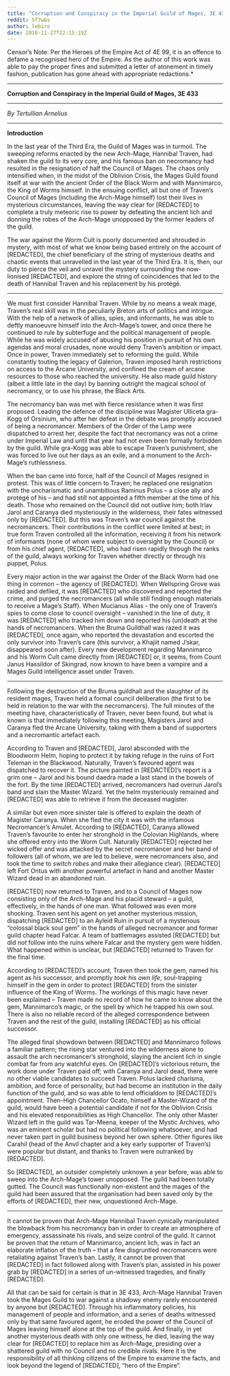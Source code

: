 ```yaml
---
title: "Corruption and Conspiracy in the Imperial Guild of Mages, 3E 433"
reddit: 5f7wbs
author: lebiro
date: 2016-11-27T22:15:19Z
---
```


Censor’s Note: Per the Heroes of the Empire Act of 4E 99, it is an offence to defame a recognised hero of the Empire. As the author of this work was able to pay the proper fines and submitted a letter of atonement in timely fashion, publication has gone ahead with appropriate redactions.*

---

**Corruption and Conspiracy in the Imperial Guild of Mages, 3E 433**

---

*By Tertullian Arnelius*

---

**Introduction**

In the last year of the Third Era, the Guild of Mages was in turmoil. The sweeping reforms enacted by the new Arch-Mage, Hannibal Traven, had shaken the guild to its very core, and his famous ban on necromancy had resulted in the resignation of half the Council of Mages. The chaos only intensified when, in the midst of the Oblivion Crisis, the Mages Guild found itself at war with the ancient Order of the Black Worm and with Mannimarco, the King of Worms himself. In the ensuing conflict, all but one of Traven’s Council of Mages (including the Arch-Mage himself) lost their lives in mysterious circumstances, leaving the way clear for [REDACTED] to complete a truly meteoric rise to power by defeating the ancient lich and donning the robes of the Arch-Mage unopposed by the former leaders of the guild. 

The war against the Worm Cult is poorly documented and shrouded in mystery, with most of what we know being based entirely on the account of [REDACTED], the chief beneficiary of the string of mysterious deaths and chaotic events that unravelled in the last year of the Third Era. It is, then, our duty to pierce the veil and unravel the mystery surrounding the now-lionised [REDACTED], and explore the string of coincidences that led to the death of Hannibal Traven and his replacement by his protégé. 

---

We must first consider Hannibal Traven. While by no means a weak mage, Traven’s real skill was in the peculiarly Breton arts of politics and intrigue. With the help of a network of allies, spies, and informants, he was able to deftly manoeuvre himself into the Arch-Mage’s tower, and once there he continued to rule by subterfuge and the political management of people. While he was widely accused of abusing his position in pursuit of his own agendas and moral crusades, none would deny Traven’s ambition or impact. Once in power, Traven immediately set to reforming the guild. While constantly touting the legacy of Galerion, Traven imposed harsh restrictions on access to the Arcane University, and confined the cream of arcane resources to those who reached the university. He also made guild history (albeit a little late in the day) by banning outright the magical school of necromancy, or to use his phrase, the Black Arts.

The necromancy ban was met with fierce resistance when it was first proposed. Leading the defence of the discipline was Magister Ulliceta gra-Kogg of Orsinium, who after her defeat in the debate was promptly accused of being a necromancer. Members of the Order of the Lamp were dispatched to arrest her, despite the fact that necromancy was not a crime under Imperial Law and until that year had not even been formally forbidden by the guild. While gra-Kogg was able to escape Traven’s punishment, she was forced to live out her days as an exile, and a monument to the Arch-Mage’s ruthlessness.

When the ban came into force, half of the Council of Mages resigned in protest. This was of little concern to Traven; he replaced one resignation with the uncharismatic and unambitious Raminus Polus – a close ally and protégé of his – and had still not appointed a fifth member at the time of his death. Those who remained on the Council did not outlive him; both Irlav Jarol and Caranya died mysteriously in the wilderness, their fates witnessed only by [REDACTED]. But this was Traven’s war council against the necromancers. Their contributions in the conflict were limited at best; in true form Traven controlled all the information, receiving it from his network of informants (none of whom were subject to oversight by the Council) or from his chief agent, [REDACTED], who had risen rapidly through the ranks of the guild, always working for Traven whether directly or through his puppet, Polus. 

Every major action in the war against the Order of the Black Worm had one thing in common – the agency of [REDACTED]. When Wellspring Grove was raided and defiled, it was [REDACTED] who discovered and reported the crime, and purged the necromancers (all while still finding enough materials to receive a Mage’s Staff). When Mucianus Alias - the only one of Traven’s spies to come close to council oversight – vanished in the line of duty, it was [REDACTED] who tracked him down and reported his (un)death at the hands of necromancers. When the Bruma Guildhall was razed it was [REDACTED], once again, who reported the devastation and escorted the only survivor into Traven’s care (this survivor, a Khajiit named J’skar, disappeared soon after). Every new development regarding Mannimarco and his Worm Cult came directly from [REDACTED] or, it seems, from Count Janus Hassildor of Skingrad, now known to have been a vampire and a Mages Guild intelligence asset under Traven. 

---

Following the destruction of the Bruma guildhall and the slaughter of its resident mages, Traven held a formal council deliberation (the first to be held in relation to the war with the necromancers). The full minutes of the meeting have, characteristically of Traven, never been found, but what is known is that immediately following this meeting, Magisters Jarol and Caranya fled the Arcane University, taking with them a band of supporters and a necromantic artefact each. 

According to Traven and [REDACTED], Jarol absconded with the Bloodworm Helm, hoping to protect it by taking refuge in the ruins of Fort Teleman in the Blackwood. Naturally, Traven’s favoured agent was dispatched to recover it. The picture painted in [REDACTED]’s report is a grim one – Jarol and his bound daedra made a last stand in the bowels of the fort. By the time [REDACTED] arrived, necromancers had overrun Jarol’s band and slain the Master Wizard. Yet the helm mysteriously remained and [REDACTED] was able to retrieve it from the deceased magister.

A similar but even more sinister tale is offered to explain the death of Magister Caranya. When she fled the city it was with the infamous Necromancer’s Amulet. According to [REDACTED], Caranya allowed Traven’s favourite to enter her stronghold in the Colovian Highlands, where she offered entry into the Worm Cult. Naturally [REDACTED] rejected her wicked offer and was attacked by the secret necromancer and her band of followers (all of whom, we are led to believe, were necromancers also, and took the time to *switch robes* and make their allegiance clear). [REDACTED] left Fort Ontus with another powerful artefact in hand and another Master Wizard dead in an abandoned ruin.

[REDACTED] now returned to Traven, and to a Council of Mages now consisting only of the Arch-Mage and his placid steward – a guild, effectively, in the hands of one man. What followed was even more shocking. Traven sent his agent on yet another mysterious mission, dispatching [REDACTED] to an Ayleid Ruin in pursuit of a mysterious “colossal black soul gem” in the hands of alleged necromancer and former guild chapter head Falcar. A team of battlemages assisted [REDACTED] but did _not_ follow into the ruins where Falcar and the mystery gem were hidden. What happened within is unclear, but [REDACTED] returned to Traven for the final time. 

According to [REDACTED]’s account, Traven then took the gem, named his agent as his successor, and promptly *took his own life*, soul-trapping himself in the gem in order to protect [REDACTED] from the sinister influence of the King of Worms. The workings of this magic have never been explained – Traven made no record of how he came to know about the gem, Mannimarco’s magic, or the spell by which he trapped his own soul. There is also no reliable record of the alleged correspondence between Traven and the rest of the guild, installing [REDACTED] as his official successor.

The alleged final showdown between [REDACTED] and Mannimarco follows a familiar pattern; the rising star ventured into the wilderness alone to assault the arch necromancer’s stronghold, slaying the ancient lich in single combat far from any watchful eyes. On [REDACTED]’s victorious return, the work done under Traven paid off; with Caranya and Jarol dead, there were no other viable candidates to succeed Traven. Polus lacked charisma, ambition, and force of personality, but had become an institution in the daily function of the guild, and so was able to lend officialdom to [REDACTED]’s appointment. Then-High Chancellor Ocato, himself a Master-Wizard of the guild, would have been a potential candidate if not for the Oblivion Crisis and his elevated responsibilities as High Chancellor. The only other Master Wizard left in the guild was Tar-Meena, keeper of the Mystic Archives, who was an eminent scholar but had no political following whatsoever, and had never taken part in guild business beyond her own sphere. Other figures like Carahil (head of the Anvil chapter and a key early supporter of Traven’s) were popular but distant, and thanks to Traven were outranked by [REDACTED].

So [REDACTED], an outsider completely unknown a year before, was able to sweep into the Arch-Mage’s tower unopposed. The guild had been totally gutted. The Council was functionally non-existent and the mages of the guild had been assured that the organisation had been saved only by the efforts of [REDACTED], their new, unquestioned Arch-Mage.

---

It cannot be proven that Arch-Mage Hannibal Traven cynically manipulated the blowback from his necromancy ban in order to create an atmosphere of emergency, assassinate his rivals, and seize control of the guild. It cannot be proven that the return of Mannimarco, ancient lich, was in fact an elaborate inflation of the truth – that a few disgruntled necromancers were retaliating against Traven’s ban. Lastly, it cannot be proven that [REDACTED] in fact followed along with Traven’s plan, assisted in his power grab by [REDACTED] in a series of un-witnessed tragedies, and finally [REDACTED]. 

All that can be said for certain is that in 3E 433, Arch-Mage Hannibal Traven took the Mages Guild to war against a shadowy enemy rarely encountered by anyone but [REDACTED]. Through his inflammatory policies, his management of people and information, and a series of deaths witnessed only by that same favoured agent, he eroded the power of the Council of Mages leaving himself alone at the top of the guild. And finally, in yet another mysterious death with only one witness, he died, leaving the way clear for [REDACTED] to replace him as Arch-Mage, presiding over a shattered guild with no Council and no credible rivals. Here it is the responsibility of all thinking citizens of the Empire to examine the facts, and look beyond the legend of [REDACTED], “hero of the Empire”.

